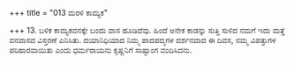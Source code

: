 +++
title = "013 ಮರಳಿ ಕಾಮ್ಯಕ"

+++
13. ಬಳಿಕ ಕಾಮ್ಯಕವನಕ್ಕೇ ಬಂದು ವಾಸ ಹೂಡಿದೆವು. ಹಿಂದೆ ಅನೇಕ ಕಾಡನ್ನು ಸುತ್ತಿ ಸುಳಿದ ನಮಗೆ ಇದು ಮತ್ತೆ ವನವಾಸದ ವಿಸ್ತರಣೆ ಎನಿಸಿತು.  ದಯಾನಿಧಿಯಾದ ನಿಮ್ಮ ಪಾದಪದ್ಮಗಳ ದರ್ಶನವಾದ ಈ ದಿವಸ, ನಮ್ಮ ವಿಪತ್ತುಗಳ ಪರಿಹಾರವಾಯಿತು ಎಂದು ಧರ್ಮರಾಯನು  ಕೃಷ್ಣನಿಗೆ  ಸಾಷ್ಟಾಂಗ ವಂದಿಸಿದನು.